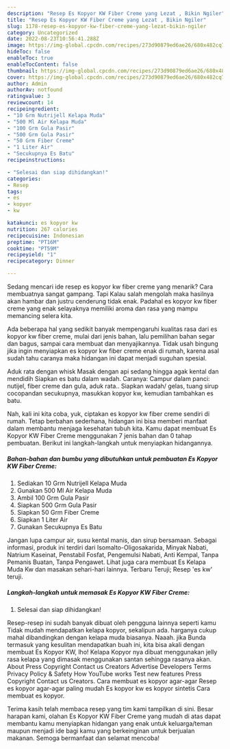 ```yaml
---
description: "Resep Es Kopyor KW Fiber Creme yang Lezat , Bikin Ngiler"
title: "Resep Es Kopyor KW Fiber Creme yang Lezat , Bikin Ngiler"
slug: 1178-resep-es-kopyor-kw-fiber-creme-yang-lezat-bikin-ngiler
category: Uncategorized
date: 2022-08-23T10:56:41.288Z
image: https://img-global.cpcdn.com/recipes/273d90879ed6ae26/680x482cq70/es-kopyor-kw-fiber-creme-foto-resep-utama.jpg
hideToc: false
enableToc: true
enableTocContent: false
thumbnail: https://img-global.cpcdn.com/recipes/273d90879ed6ae26/680x482cq70/es-kopyor-kw-fiber-creme-foto-resep-utama.jpg
cover: https://img-global.cpcdn.com/recipes/273d90879ed6ae26/680x482cq70/es-kopyor-kw-fiber-creme-foto-resep-utama.jpg
author: Admin
authorAv: notfound
ratingvalue: 3
reviewcount: 14
recipeingredient:
- "10 Grm Nutrijell Kelapa Muda"
- "500 Ml Air Kelapa Muda"
- "100 Grm Gula Pasir"
- "500 Grm Gula Pasir"
- "50 Grm Fiber Creme"
- "1 Liter Air"
- "Secukupnya Es Batu"
recipeinstructions:

- "Selesai dan siap dihidangkan!"
categories:
- Resep
tags:
- es
- kopyor
- kw

katakunci: es kopyor kw 
nutrition: 267 calories
recipecuisine: Indonesian
preptime: "PT16M"
cooktime: "PT59M"
recipeyield: "1"
recipecategory: Dinner

---
```



Sedang mencari ide resep es kopyor kw fiber creme yang menarik? Cara membuatnya sangat gampang. Tapi Kalau salah mengolah maka hasilnya akan hambar dan justru cenderung tidak enak. Padahal es kopyor kw fiber creme yang enak selayaknya memiliki aroma dan rasa yang mampu memancing selera kita.


Ada beberapa hal yang sedikit banyak mempengaruhi kualitas rasa dari es kopyor kw fiber creme, mulai dari jenis bahan, lalu pemilihan bahan segar dan bagus, sampai cara membuat dan menyajikannya. Tidak usah bingung jika ingin menyiapkan es kopyor kw fiber creme enak di rumah, karena asal sudah tahu caranya maka hidangan ini dapat menjadi suguhan spesial.

Aduk rata dengan whisk Masak dengan api sedang hingga agak kental dan mendidih Siapkan es batu dalam wadah. Caranya: Campur dalam panci: nutijel, fiber creme dan gula, aduk rata.. Siapkan wadah/ gelas, tuang sirup cocopandan secukupnya, masukkan kopyor kw, kemudian tambahkan es batu.


Nah, kali ini kita coba, yuk, ciptakan es kopyor kw fiber creme sendiri di rumah. Tetap berbahan sederhana, hidangan ini bisa memberi manfaat dalam membantu menjaga kesehatan tubuh kita. Kamu dapat membuat Es Kopyor KW Fiber Creme menggunakan 7 jenis bahan dan 0 tahap pembuatan. Berikut ini langkah-langkah untuk menyiapkan hidangannya.

<!--inarticleads1-->

##### Bahan-bahan dan bumbu yang dibutuhkan untuk pembuatan Es Kopyor KW Fiber Creme:

1. Sediakan 10 Grm Nutrijell Kelapa Muda
1. Gunakan 500 Ml Air Kelapa Muda
1. Ambil 100 Grm Gula Pasir
1. Siapkan 500 Grm Gula Pasir
1. Siapkan 50 Grm Fiber Creme
1. Siapkan 1 Liter Air
1. Gunakan Secukupnya Es Batu


Jangan lupa campur air, susu kental manis, dan sirup bersamaan. Sebagai informasi, produk ini terdiri dari Isomalto-Oligosakarida, Minyak Nabati, Natrium Kaseinat, Penstabil Fosfat, Pengemulsi Nabati, Anti Kempal, Tanpa Pemanis Buatan, Tanpa Pengawet. Lihat juga cara membuat Es Kelapa Muda Kw dan masakan sehari-hari lainnya. Terbaru Teruji; Resep &#39;es kw&#39; teruji. 

<!--inarticleads2-->

##### Langkah-langkah untuk memasak Es Kopyor KW Fiber Creme:


1. Selesai dan siap dihidangkan!

Resep-resep ini sudah banyak dibuat oleh pengguna lainnya seperti kamu Tidak mudah mendapatkan kelapa kopyor, sekalipun ada. harganya cukup mahal dibandingkan dengan kelapa muda biasanya. Naaah. jika Bunda termasuk yang kesulitan mendapatkan buah ini, kita bisa akali dengan membuat Es Kopyor KW, lho! Kelapa Kopyor nya dibuat menggunakan jelly rasa kelapa yang dimasak menggunakan santan sehingga rasanya akan. About Press Copyright Contact us Creators Advertise Developers Terms Privacy Policy &amp; Safety How YouTube works Test new features Press Copyright Contact us Creators. Cara membuat es kopyor agar-agar Resep es kopyor agar-agar paling mudah Es kopyor kw es kopyor sintetis Cara membuat es kopyor. 

Terima kasih telah membaca resep yang tim kami tampilkan di sini. Besar harapan kami, olahan Es Kopyor KW Fiber Creme yang mudah di atas dapat membantu kamu menyiapkan hidangan yang enak untuk keluarga/teman maupun menjadi ide bagi kamu yang berkeinginan untuk berjualan makanan. Semoga bermanfaat dan selamat mencoba!
